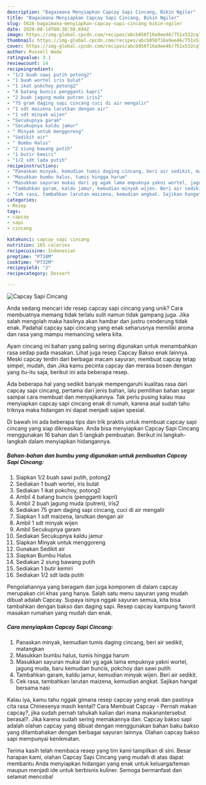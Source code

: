 ```yaml
---
description: "Bagaimana Menyiapkan Capcay Sapi Cincang, Bikin Ngiler"
title: "Bagaimana Menyiapkan Capcay Sapi Cincang, Bikin Ngiler"
slug: 5626-bagaimana-menyiapkan-capcay-sapi-cincang-bikin-ngiler
date: 2020-08-14T00:38:50.694Z
image: https://img-global.cpcdn.com/recipes/abcb856f16a9ee46/751x532cq70/capcay-sapi-cincang-foto-resep-utama.jpg
thumbnail: https://img-global.cpcdn.com/recipes/abcb856f16a9ee46/751x532cq70/capcay-sapi-cincang-foto-resep-utama.jpg
cover: https://img-global.cpcdn.com/recipes/abcb856f16a9ee46/751x532cq70/capcay-sapi-cincang-foto-resep-utama.jpg
author: Russell Wade
ratingvalue: 3.1
reviewcount: 14
recipeingredient:
- "1/2 buah sawi putih potong2"
- "1 buah wortel iris bulat"
- "1 ikat pokchoy potong2"
- "4 batang buncis pengganti kapri"
- "2 buah jagung muda putren iris2"
- "75 gram daging sapi cincang cuci di air mengalir"
- "1 sdt maizena larutkan dengan air"
- "1 sdt minyak wijen"
- "Secukupnya garam"
- "Secukupnya kaldu jamur"
- " Minyak untuk menggoreng"
- "Sedikit air"
- " Bumbu Halus"
- "2 siung bawang putih"
- "1 butir kemiri"
- "1/2 sdt lada putih"
recipeinstructions:
- "Panaskan minyak, kemudian tumis daging cincang, beri air sedikit, matangkan"
- "Masukkan bumbu halus, tumis hingga harum"
- "Masukkan sayuran mukai dari yg agak lama empuknya yakni wortel, jagung muda, baru kemudian buncis, pokchoy dan sawi putih"
- "Tambahkan garam, kaldu jamur, kemudian minyak wijen. Beri air sedikit."
- "Cek rasa, tambahkan larutan maizena, kemudian angkat. Sajikan hangat bersama nasi"
categories:
- Resep
tags:
- capcay
- sapi
- cincang

katakunci: capcay sapi cincang 
nutrition: 165 calories
recipecuisine: Indonesian
preptime: "PT10M"
cooktime: "PT32M"
recipeyield: "2"
recipecategory: Dessert

---
```



![Capcay Sapi Cincang](https://img-global.cpcdn.com/recipes/abcb856f16a9ee46/751x532cq70/capcay-sapi-cincang-foto-resep-utama.jpg)

Anda sedang mencari ide resep capcay sapi cincang yang unik? Cara membuatnya memang tidak terlalu sulit namun tidak gampang juga. Jika salah mengolah maka hasilnya akan hambar dan justru cenderung tidak enak. Padahal capcay sapi cincang yang enak seharusnya memiliki aroma dan rasa yang mampu memancing selera kita.

Ayam cincang ini bahan yang paling sering digunakan untuk menambahkan rasa sedap pada masakan. Lihat juga resep Capcay Bakso enak lainnya. Meski capcay terdiri dari berbagai macam sayuran, membuat capcay tetap simpel, mudah, dan Jika kamu pecinta capcay dan merasa bosen dengan yang itu-itu saja, berikut ini ada beberapa resep.

Ada beberapa hal yang sedikit banyak mempengaruhi kualitas rasa dari capcay sapi cincang, pertama dari jenis bahan, lalu pemilihan bahan segar sampai cara membuat dan menyajikannya. Tak perlu pusing kalau mau menyiapkan capcay sapi cincang enak di rumah, karena asal sudah tahu triknya maka hidangan ini dapat menjadi sajian spesial.


Di bawah ini ada beberapa tips dan trik praktis untuk membuat capcay sapi cincang yang siap dikreasikan. Anda bisa menyiapkan Capcay Sapi Cincang menggunakan 16 bahan dan 5 langkah pembuatan. Berikut ini langkah-langkah dalam menyiapkan hidangannya.

<!--inarticleads1-->

##### Bahan-bahan dan bumbu yang digunakan untuk pembuatan Capcay Sapi Cincang:

1. Siapkan 1/2 buah sawi putih, potong2
1. Sediakan 1 buah wortel, iris bulat
1. Sediakan 1 ikat pokchoy, potong2
1. Ambil 4 batang buncis (pengganti kapri)
1. Ambil 2 buah jagung muda (putren), iris2
1. Sediakan 75 gram daging sapi cincang, cuci di air mengalir
1. Siapkan 1 sdt maizena, larutkan dengan air
1. Ambil 1 sdt minyak wijen
1. Ambil Secukupnya garam
1. Sediakan Secukupnya kaldu jamur
1. Siapkan  Minyak untuk menggoreng
1. Gunakan Sedikit air
1. Siapkan  Bumbu Halus
1. Sediakan 2 siung bawang putih
1. Sediakan 1 butir kemiri
1. Sediakan 1/2 sdt lada putih


Pengolahannya yang beragam dan juga komponen di dalam capcay merupakan ciri khas yang hanya. Salah satu menu sayuran yang mudah dibuat adalah Capcay. Supaya isinya nggak sayuran semua, kita bisa tambahkan dengan bakso dan daging sapi. Resep capcay kampung favorit masakan rumahan yang mudah dan enak. 

<!--inarticleads2-->

##### Cara menyiapkan Capcay Sapi Cincang:

1. Panaskan minyak, kemudian tumis daging cincang, beri air sedikit, matangkan
1. Masukkan bumbu halus, tumis hingga harum
1. Masukkan sayuran mukai dari yg agak lama empuknya yakni wortel, jagung muda, baru kemudian buncis, pokchoy dan sawi putih
1. Tambahkan garam, kaldu jamur, kemudian minyak wijen. Beri air sedikit.
1. Cek rasa, tambahkan larutan maizena, kemudian angkat. Sajikan hangat bersama nasi


Kalau iya, kamu tahu nggak gimana resep capcay yang enak dan pastinya cita rasa Chinesenya masih kental? Cara Membuat Capcay - Pernah makan capcay?, jika sudah pernah tahukah kalian dari mana makanantersebut berasal?. Jika karena sudah sering memakannya dan. Capcay bakso sapi adalah olahan capcay yang dibuat dengan menggunakan bahan baku bakso yang ditambahakan dengan berbagai sayuran lainnya. Olahan capcay bakso sapi mempunyai kenikmatan. 

Terima kasih telah membaca resep yang tim kami tampilkan di sini. Besar harapan kami, olahan Capcay Sapi Cincang yang mudah di atas dapat membantu Anda menyiapkan hidangan yang enak untuk keluarga/teman maupun menjadi ide untuk berbisnis kuliner. Semoga bermanfaat dan selamat mencoba!
